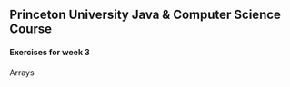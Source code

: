 <h2>Princeton University Java & Computer Science Course</h2>
<h4>Exercises for week 3</h4>
<p>Arrays</p>
